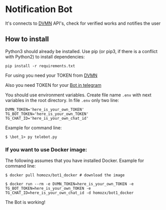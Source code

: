 # Notification Bot

It's connects to [DVMN](https://dvmn.org/) API's, check for verified works and notifies the user

## How to install


Python3 should already be installed. Use pip (or pip3, if there is a conflict with Python2) to install dependencies:

    pip install -r requirements.txt

For using you need your TOKEN from [DVMN](https://dvmn.org/api/docs/)

Also you need TOKEN for your [Bot in telegram](https://way23.ru/%D1%80%D0%B5%D0%B3%D0%B8%D1%81%D1%82%D1%80%D0%B0%D1%86%D0%B8%D1%8F-%D0%B1%D0%BE%D1%82%D0%B0-%D0%B2-telegram.html)

You should use environment variables. Create file name `.env` with next variables in the root directory.
In file `.env` only two line:

```
DVMN_TOKEN='here_is_your_own_TOKEN'
TG_BOT_TOKEN='here_is_your_own_TOKEN'
TG_CHAT_ID='here_is_your_own_chat_id'
```

Example for command line:
```
$ \bot_1> py telebot.py
```

### If you want to use Docker image:

The following assumes that you have installed Docker.
Example for command line:
```
$ docker pull homozx/bot1_docker # download the image
```

```
$ docker run --rm -e DVMN_TOKEN=here_is_your_own_TOKEN -e TG_BOT_TOKEN=here_is_your_own_TOKEN -e TG_CHAT_ID=here_is_your_own_chat_id -d homozx/bot1_docker
```
The Bot is working!